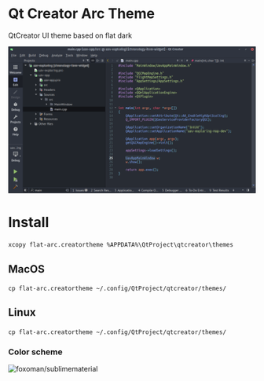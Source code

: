 # Qt Creator Arc Theme
QtCreator UI theme based on flat dark

![Main Window](https://github.com/elmodos/qt-creator-arc-theme/blob/master/flat-arc.png)

# Install
`xcopy flat-arc.creatortheme %APPDATA%\QtProject\qtcreator\themes`

## MacOS
`cp flat-arc.creatortheme ~/.config/QtProject/qtcreator/themes/`

## Linux
`cp flat-arc.creatortheme ~/.config/QtProject/qtcreator/themes/`

### Color scheme
![foxoman/sublimematerial](https://github.com/foxoman/sublimematerial)
